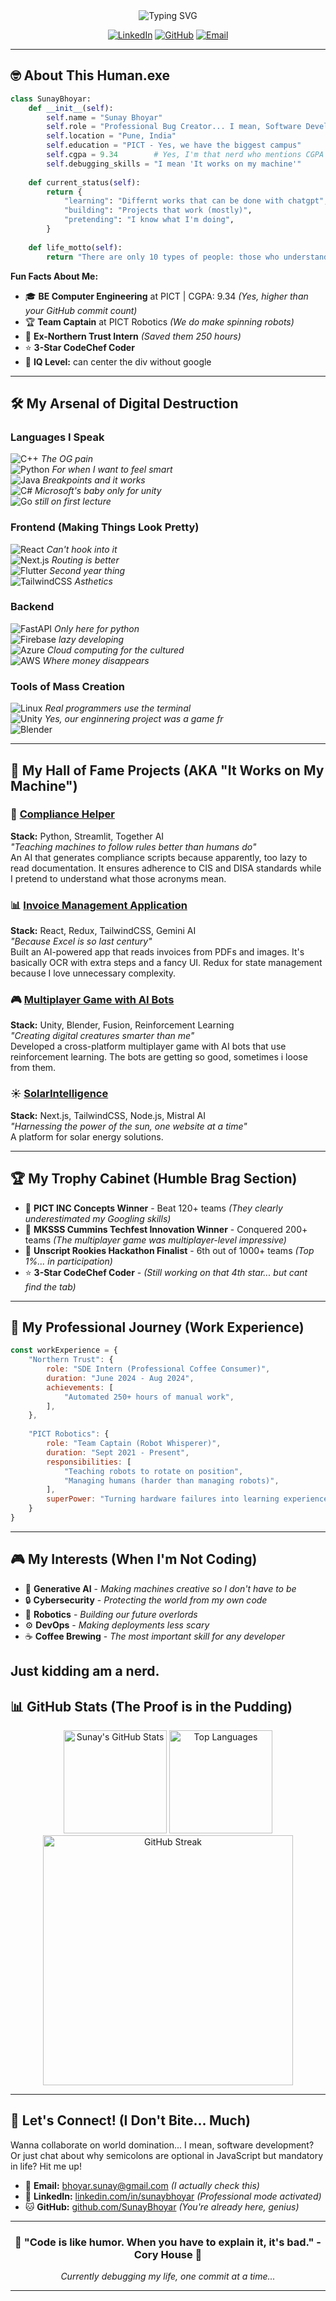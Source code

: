 <div align="center">
  <img src="https://readme-typing-svg.herokuapp.com?font=Fira+Code&size=32&duration=2800&pause=2000&color=A9FEF7&center=true&vCenter=true&width=940&lines=Hello+World%2C+I'm+Sunay+Bhoyar!;I+turn+coffee+into+code...;And+bugs+into+features+%F0%9F%90%9B;Welcome+to+my+digital+realm!" alt="Typing SVG" />
</div>

<div align="center">

[![LinkedIn](https://img.shields.io/badge/LinkedIn-0077B5?style=for-the-badge&logo=linkedin&logoColor=white)](https://linkedin.com/in/sunaybhoyar)
[![GitHub](https://img.shields.io/badge/GitHub-100000?style=for-the-badge&logo=github&logoColor=white)](https://github.com/SunayBhoyar)
[![Email](https://img.shields.io/badge/Email-D14836?style=for-the-badge&logo=gmail&logoColor=white)](mailto:bhoyar.sunay@gmail.com)

</div>

---

## 🤓 About This Human.exe

```python
class SunayBhoyar:
    def __init__(self):
        self.name = "Sunay Bhoyar"
        self.role = "Professional Bug Creator... I mean, Software Developer 🐛"
        self.location = "Pune, India"
        self.education = "PICT - Yes, we have the biggest campus"
        self.cgpa = 9.34        # Yes, I'm that nerd who mentions CGPA
        self.debugging_skills = "I mean 'It works on my machine'"
        
    def current_status(self):
        return {
            "learning": "Differnt works that can be done with chatgpt",
            "building": "Projects that work (mostly)",
            "pretending": "I know what I'm doing",
        }
    
    def life_motto(self):
        return "There are only 10 types of people: those who understand binary and those who don't"
```

**Fun Facts About Me:**
- 🎓 **BE Computer Engineering** at PICT | CGPA: 9.34 *(Yes, higher than your GitHub commit count)*
- 🏆 **Team Captain** at PICT Robotics *(We do make spinning robots)*
- 💼 **Ex-Northern Trust Intern** *(Saved them 250 hours)*
- ⭐ **3-Star CodeChef Coder** 
- 🧠 **IQ Level:** can center the div without google
---

## 🛠️ My Arsenal of Digital Destruction

### Languages I Speak 
![C++](https://img.shields.io/badge/C++-00599C?style=for-the-badge&logo=cplusplus&logoColor=white) *The OG pain*  
![Python](https://img.shields.io/badge/Python-3776AB?style=for-the-badge&logo=python&logoColor=white) *For when I want to feel smart*  
![Java](https://img.shields.io/badge/Java-ED8B00?style=for-the-badge&logo=java&logoColor=white) *Breakpoints and it works*  
![C#](https://img.shields.io/badge/C%23-239120?style=for-the-badge&logo=csharp&logoColor=white) *Microsoft's baby only for unity*  
![Go](https://img.shields.io/badge/Go-00ADD8?style=for-the-badge&logo=go&logoColor=white) *still on first lecture*

### Frontend (Making Things Look Pretty)
![React](https://img.shields.io/badge/React-20232A?style=for-the-badge&logo=react&logoColor=61DAFB) *Can't hook into it*  
![Next.js](https://img.shields.io/badge/Next.js-000000?style=for-the-badge&logo=nextdotjs&logoColor=white) *Routing is better*  
![Flutter](https://img.shields.io/badge/Flutter-02569B?style=for-the-badge&logo=flutter&logoColor=white) *Second year thing*  
![TailwindCSS](https://img.shields.io/badge/Tailwind_CSS-38B2AC?style=for-the-badge&logo=tailwind-css&logoColor=white) *Asthetics*

### Backend
![FastAPI](https://img.shields.io/badge/FastAPI-009688?style=for-the-badge&logo=fastapi&logoColor=white) *Only here for python*  
![Firebase](https://img.shields.io/badge/Firebase-FFCA28?style=for-the-badge&logo=firebase&logoColor=black) *lazy developing*  
![Azure](https://img.shields.io/badge/Microsoft_Azure-0089D0?style=for-the-badge&logo=microsoft-azure&logoColor=white) *Cloud computing for the cultured*  
![AWS](https://img.shields.io/badge/Amazon_AWS-232F3E?style=for-the-badge&logo=amazon-aws&logoColor=white) *Where money disappears*

### Tools of Mass Creation
![Linux](https://img.shields.io/badge/Linux-FCC624?style=for-the-badge&logo=linux&logoColor=black) *Real programmers use the terminal*  
![Unity](https://img.shields.io/badge/Unity-000000?style=for-the-badge&logo=unity&logoColor=white) *Yes, our enginnering project was a game fr*  
![Blender](https://img.shields.io/badge/Blender-F5792A?style=for-the-badge&logo=blender&logoColor=white)

---

## 🎯 My Hall of Fame Projects (AKA "It Works on My Machine")

### 🤖 [Compliance Helper](https://github.com/SunayBhoyar/Compliance-helper-BMC-Hackathon/blob/main/README.md)
**Stack:** Python, Streamlit, Together AI  
*"Teaching machines to follow rules better than humans do"*  
An AI that generates compliance scripts because apparently, too lazy to read documentation. It ensures adherence to CIS and DISA standards while I pretend to understand what those acronyms mean.

### 📊 [Invoice Management Application](https://swipe-aide.vercel.app/)
**Stack:** React, Redux, TailwindCSS, Gemini AI  
*"Because Excel is so last century"*  
Built an AI-powered app that reads invoices from PDFs and images. It's basically OCR with extra steps and a fancy UI. Redux for state management because I love unnecessary complexity.

### 🎮 [Multiplayer Game with AI Bots](https://drive.google.com/file/d/1sW4qYpprt4uwQt8vlWv_igPp7A0Hh93P/view?usp=sharing)
**Stack:** Unity, Blender, Fusion, Reinforcement Learning  
*"Creating digital creatures smarter than me"*  
Developed a cross-platform multiplayer game with AI bots that use reinforcement learning. The bots are getting so good, sometimes i loose from them.

### ☀️ [SolarIntelligence](https://github.com/SunayBhoyar/solar-intelligence/blob/main/README.md)
**Stack:** Next.js, TailwindCSS, Node.js, Mistral AI  
*"Harnessing the power of the sun, one website at a time"*  
A platform for solar energy solutions.

---

## 🏆 My Trophy Cabinet (Humble Brag Section)

- 🥇 **PICT INC Concepts Winner** - Beat 120+ teams *(They clearly underestimated my Googling skills)*
- 🥇 **MKSSS Cummins Techfest Innovation Winner** - Conquered 200+ teams *(The multiplayer game was multiplayer-level impressive)*
- 🏅 **Unscript Rookies Hackathon Finalist** - 6th out of 1000+ teams *(Top 1%... in participation)*
- ⭐ **3-Star CodeChef Coder** - *(Still working on that 4th star... but cant find the tab)*

---

## 💼 My Professional Journey (Work Experience)

```javascript
const workExperience = {
    "Northern Trust": {
        role: "SDE Intern (Professional Coffee Consumer)",
        duration: "June 2024 - Aug 2024",
        achievements: [
            "Automated 250+ hours of manual work",
        ],
    },
    
    "PICT Robotics": {
        role: "Team Captain (Robot Whisperer)",
        duration: "Sept 2021 - Present",
        responsibilities: [
            "Teaching robots to rotate on position",
            "Managing humans (harder than managing robots)",
        ],
        superPower: "Turning hardware failures into learning experiences"
    }
}
```

---

## 🎮 My Interests (When I'm Not Coding)

- 🤖 **Generative AI** - *Making machines creative so I don't have to be*
- 🔒 **Cybersecurity** - *Protecting the world from my own code*
- 🦾 **Robotics** - *Building our future overlords*
- ⚙️ **DevOps** - *Making deployments less scary*
- ☕ **Coffee Brewing** - *The most important skill for any developer*
  
Just kidding am a nerd.
---

## 📊 GitHub Stats (The Proof is in the Pudding)

<div align="center">
  <img src="https://github-readme-stats.vercel.app/api?username=SunayBhoyar&show_icons=true&theme=tokyonight&hide_border=true&count_private=true" alt="Sunay's GitHub Stats" height="165">
  <img src="https://github-readme-stats.vercel.app/api/top-langs/?username=SunayBhoyar&layout=compact&theme=tokyonight&hide_border=true" alt="Top Languages" height="165">
</div>

<div align="center">
  <img src="https://github-readme-streak-stats.herokuapp.com/?user=SunayBhoyar&theme=tokyonight&hide_border=true" alt="GitHub Streak" width="400">
</div>

---


## 🤝 Let's Connect! (I Don't Bite... Much)

Wanna collaborate on world domination... I mean, software development? Or just chat about why semicolons are optional in JavaScript but mandatory in life? Hit me up!

- 📧 **Email:** bhoyar.sunay@gmail.com *(I actually check this)*
- 💼 **LinkedIn:** [linkedin.com/in/sunaybhoyar](https://linkedin.com/in/sunaybhoyar) *(Professional mode activated)*
- 🐱 **GitHub:** [github.com/SunayBhoyar](https://github.com/SunayBhoyar) *(You're already here, genius)*

---

<div align="center">
  <h3>💫 "Code is like humor. When you have to explain it, it's bad." - Cory House 💫</h3>
  <p><i>Currently debugging my life, one commit at a time...</i></p>
</div>

---
